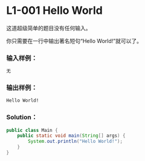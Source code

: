 # L1-001 Hello World

这道超级简单的题目没有任何输入。

你只需要在一行中输出著名短句“Hello World!”就可以了。

### 输入样例：

```tex
无
```

### 输出样例：

```tex
Hello World!
```

### Solution：

```java
public class Main {
    public static void main(String[] args) {
        System.out.println("Hello World!");
    }
}
```
